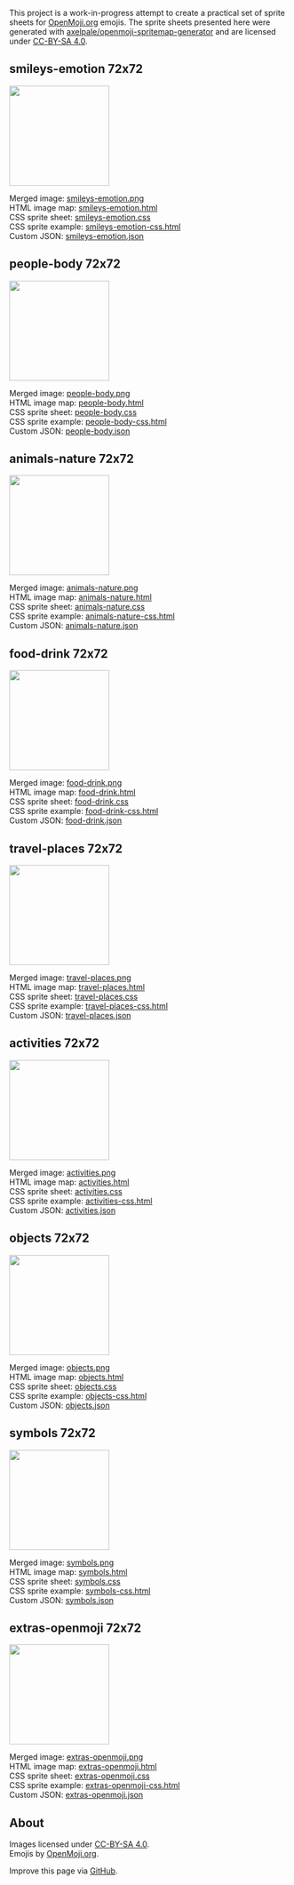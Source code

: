 This project is a work-in-progress attempt to create a practical set of sprite sheets for [OpenMoji.org](https://openmoji.org/) emojis. The sprite sheets presented here were generated with [axelpale/openmoji-spritemap-generator](https://github.com/axelpale/openmoji-spritemap-generator) and are licensed under [CC-BY-SA 4.0](https://creativecommons.org/licenses/by-sa/4.0/legalcode).

## smileys-emotion 72x72

[<img src="smileys-emotion.png" width="180">](smileys-emotion.png)

Merged image: [smileys-emotion.png](smileys-emotion.png)<br>
HTML image map: [smileys-emotion.html](smileys-emotion.html)<br>
CSS sprite sheet: [smileys-emotion.css](smileys-emotion.css)<br>
CSS sprite example: [smileys-emotion-css.html](smileys-emotion-css.html)<br>
Custom JSON: [smileys-emotion.json](smileys-emotion.json)


## people-body 72x72

[<img src="people-body.png" width="180">](people-body.png)

Merged image: [people-body.png](people-body.png)<br>
HTML image map: [people-body.html](people-body.html)<br>
CSS sprite sheet: [people-body.css](people-body.css)<br>
CSS sprite example: [people-body-css.html](people-body-css.html)<br>
Custom JSON: [people-body.json](people-body.json)


## animals-nature 72x72

[<img src="animals-nature.png" width="180">](animals-nature.png)

Merged image: [animals-nature.png](animals-nature.png)<br>
HTML image map: [animals-nature.html](animals-nature.html)<br>
CSS sprite sheet: [animals-nature.css](animals-nature.css)<br>
CSS sprite example: [animals-nature-css.html](animals-nature-css.html)<br>
Custom JSON: [animals-nature.json](animals-nature.json)


## food-drink 72x72

[<img src="food-drink.png" width="180">](food-drink.png)

Merged image: [food-drink.png](food-drink.png)<br>
HTML image map: [food-drink.html](food-drink.html)<br>
CSS sprite sheet: [food-drink.css](food-drink.css)<br>
CSS sprite example: [food-drink-css.html](food-drink-css.html)<br>
Custom JSON: [food-drink.json](food-drink.json)


## travel-places 72x72

[<img src="travel-places.png" width="180">](travel-places.png)

Merged image: [travel-places.png](travel-places.png)<br>
HTML image map: [travel-places.html](travel-places.html)<br>
CSS sprite sheet: [travel-places.css](travel-places.css)<br>
CSS sprite example: [travel-places-css.html](travel-places-css.html)<br>
Custom JSON: [travel-places.json](travel-places.json)


## activities 72x72

[<img src="activities.png" width="180">](activities.png)

Merged image: [activities.png](activities.png)<br>
HTML image map: [activities.html](activities.html)<br>
CSS sprite sheet: [activities.css](activities.css)<br>
CSS sprite example: [activities-css.html](activities-css.html)<br>
Custom JSON: [activities.json](activities.json)


## objects 72x72

[<img src="objects.png" width="180">](objects.png)

Merged image: [objects.png](objects.png)<br>
HTML image map: [objects.html](objects.html)<br>
CSS sprite sheet: [objects.css](objects.css)<br>
CSS sprite example: [objects-css.html](objects-css.html)<br>
Custom JSON: [objects.json](objects.json)


## symbols 72x72

[<img src="symbols.png" width="180">](symbols.png)

Merged image: [symbols.png](symbols.png)<br>
HTML image map: [symbols.html](symbols.html)<br>
CSS sprite sheet: [symbols.css](symbols.css)<br>
CSS sprite example: [symbols-css.html](symbols-css.html)<br>
Custom JSON: [symbols.json](symbols.json)


## extras-openmoji 72x72

[<img src="extras-openmoji.png" width="180">](extras-openmoji.png)

Merged image: [extras-openmoji.png](extras-openmoji.png)<br>
HTML image map: [extras-openmoji.html](extras-openmoji.html)<br>
CSS sprite sheet: [extras-openmoji.css](extras-openmoji.css)<br>
CSS sprite example: [extras-openmoji-css.html](extras-openmoji-css.html)<br>
Custom JSON: [extras-openmoji.json](extras-openmoji.json)


## About

Images licensed under [CC-BY-SA 4.0](https://creativecommons.org/licenses/by-sa/4.0/legalcode).<br>
Emojis by [OpenMoji.org](https://openmoji.org/).

Improve this page via [GitHub](https://github.com/axelpale/openmoji-sprites).
